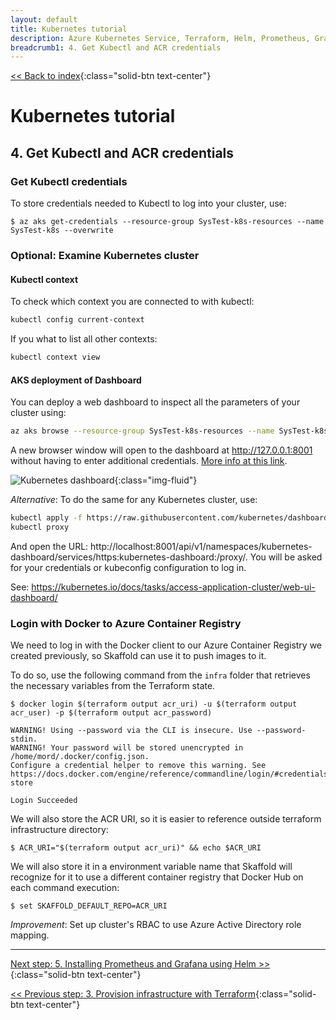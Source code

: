 ```yaml
---
layout: default
title: Kubernetes tutorial
description: Azure Kubernetes Service, Terraform, Helm, Prometheus, Grafana, Skaffold
breadcrumb1: 4. Get Kubectl and ACR credentials
---
```

[<< Back to index](../){:class="solid-btn text-center"}

# Kubernetes tutorial


## 4. Get Kubectl and ACR credentials

### Get Kubectl credentials

To store credentials needed to Kubectl to log into your cluster, use:

```console
$ az aks get-credentials --resource-group SysTest-k8s-resources --name SysTest-k8s --overwrite
```

### Optional: Examine Kubernetes cluster

#### Kubectl context

To check which context you are connected to with kubectl:

```bash
kubectl config current-context
```

If you what to list all other contexts:

```bash
kubectl context view
```

#### AKS deployment of Dashboard

You can deploy a web dashboard to inspect all the parameters of your cluster using:

```bash
az aks browse --resource-group SysTest-k8s-resources --name SysTest-k8s
```

A new browser window will open to the dashboard at http://127.0.0.1:8001 without having to enter additional credentials. [More info at this link](https://docs.microsoft.com/en-us/azure/aks/kubernetes-dashboard).

![Kubernetes dashboard](../docs/img/kube_dashboard.png){:class="img-fluid"}

_Alternative_: To do the same for any Kubernetes cluster, use:

```bash
kubectl apply -f https://raw.githubusercontent.com/kubernetes/dashboard/v2.0.0-beta4/aio/deploy/recommended.yaml
kubectl proxy
```

And open the URL: http://localhost:8001/api/v1/namespaces/kubernetes-dashboard/services/https:kubernetes-dashboard:/proxy/.
You will be asked for your credentials or kubeconfig configuration to log in.


See: https://kubernetes.io/docs/tasks/access-application-cluster/web-ui-dashboard/

### Login with Docker to Azure Container Registry

We need to log in with the Docker client to our Azure Container Registry we created previously, so Skaffold can use it to push images to it.

To do so, use the following command from the `infra` folder that retrieves the necessary variables from the Terraform state.

```console
$ docker login $(terraform output acr_uri) -u $(terraform output acr_user) -p $(terraform output acr_password)

WARNING! Using --password via the CLI is insecure. Use --password-stdin.
WARNING! Your password will be stored unencrypted in /home/mord/.docker/config.json.
Configure a credential helper to remove this warning. See
https://docs.docker.com/engine/reference/commandline/login/#credentials-store

Login Succeeded
```

We will also store the ACR URI, so it is easier to reference outside terraform infrastructure directory:

```console
$ ACR_URI="$(terraform output acr_uri)" && echo $ACR_URI
```

We will also store it in a environment variable name that Skaffold will recognize for it to use a different container registry that Docker Hub on each command execution:

```consolebash
$ set SKAFFOLD_DEFAULT_REPO=ACR_URI
```

_Improvement_: Set up cluster's RBAC to use Azure Active Directory role mapping.

---
[Next step: 5. Installing Prometheus and Grafana using Helm >>](../docs/05_helm.md){:class="solid-btn text-center"}    

[<< Previous step: 3. Provision infrastructure with Terraform](../docs/03_infra_terraform.md){:class="solid-btn text-center"}  

